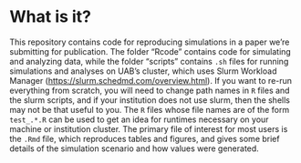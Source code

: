 
<!-- README.md is generated from README.Rmd. Please edit that file -->

# What is it?

This repository contains code for reproducing simulations in a paper
we’re submitting for publication. The folder “Rcode” contains code for
simulating and analyzing data, while the folder “scripts” contains `.sh`
files for running simulations and analyses on UAB’s cluster, which uses
Slurm Workload Manager (<https://slurm.schedmd.com/overview.html>). If
you want to re-run everything from scratch, you will need to change path
names in `R` files and the slurm scripts, and if your institution does
not use slurm, then the shells may not be that useful to you. The `R`
files whose file names are of the form `test_.*.R` can be used to get an
idea for runtimes necessary on your machine or institution cluster. The
primary file of interest for most users is the `.Rmd` file, which
reproduces tables and figures, and gives some brief details of the
simulation scenario and how values were generated.
